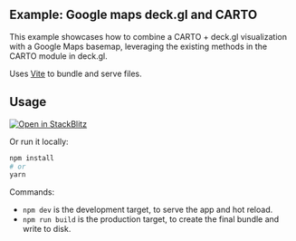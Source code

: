 ## Example: Google maps deck.gl and CARTO

This example showcases how to combine a CARTO + deck.gl visualization with a Google Maps basemap, leveraging the existing methods in the CARTO module in deck.gl.

Uses [Vite](https://vitejs.dev/) to bundle and serve files.

## Usage

[![Open in StackBlitz](https://developer.stackblitz.com/img/open_in_stackblitz.svg)](https://stackblitz.com/github/CartoDB/deck.gl-examples/tree/master/google-maps?file=index.ts)

Or run it locally:

```bash
npm install
# or
yarn
```

Commands:
* `npm dev` is the development target, to serve the app and hot reload.
* `npm run build` is the production target, to create the final bundle and write to disk.
